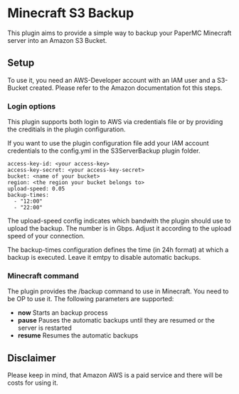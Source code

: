 # Minecraft S3 Backup

This plugin aims to provide a simple way to backup your PaperMC Minecraft server into an Amazon S3 Bucket.

## Setup

To use it, you need an AWS-Developer account with an IAM user and a S3-Bucket created. Please refer to the Amazon documentation fot this steps.

### Login options

This plugin supports both login to AWS via credentials file or by providing the creditials in the plugin configuration.

If you want to use the plugin configuration file add your IAM account credentials to the config.yml in the S3ServerBackup plugin folder.

```
access-key-id: <your access-key>
access-key-secret: <your access-key-secret>
bucket: <name of your bucket>
region: <the region your bucket belongs to>
upload-speed: 0.05
backup-times:
  - "12:00"
  - "22:00"

```

The upload-speed config indicates which bandwith the plugin should use to upload the backup. The number is in Gbps. Adjust it according to the upload speed of your connection.

The backup-times configuration defines the time (in 24h format) at which a backup is executed. Leave it emtpy to disable automatic backups.

### Minecraft command

The plugin provides the /backup command to use in Minecraft. You need to be OP to use it.
The following parameters are supported:

* **now** Starts an backup process
* **pause** Pauses the automatic backups until they are resumed or the server is restarted
* **resume** Resumes the automatic backups

## Disclaimer

Please keep in mind, that Amazon AWS is a paid service and there will be costs for using it.
